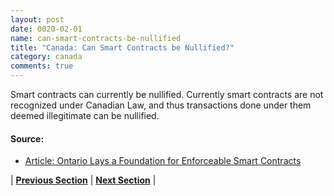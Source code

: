 ```yaml
---
layout: post
date: 0020-02-01
name: can-smart-contracts-be-nullified
title: "Canada: Can Smart Contracts be Nullified?"
category: canada
comments: true
---
```

Smart contracts can currently be nullified. Currently smart contracts are not recognized under Canadian Law, and thus transactions done under them deemed illegitimate can be nullified.

#### Source:
- [Article: Ontario Lays a Foundation for Enforceable Smart Contracts](http://www.slaw.ca/2017/11/27/beyond-the-bitcoin-crash-ontario-law-lays-a-foundation-for-enforceable-smart-contracts/)

| **[Previous Section](https://neo-project.github.io/global-blockchain-compliance-hub//canada/canada-smart-contracts.html)** | **[Next Section]( https://neo-project.github.io/global-blockchain-compliance-hub//canada/canada-suggested-readings.html)** |
